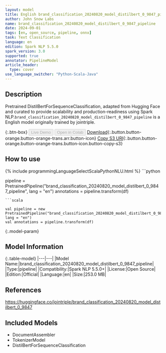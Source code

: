 ```yaml
---
layout: model
title: English brand_classification_20240820_model_distilbert_0_9847_pipeline pipeline DistilBertForSequenceClassification from jointriple
author: John Snow Labs
name: brand_classification_20240820_model_distilbert_0_9847_pipeline
date: 2024-09-01
tags: [en, open_source, pipeline, onnx]
task: Text Classification
language: en
edition: Spark NLP 5.5.0
spark_version: 3.0
supported: true
annotator: PipelineModel
article_header:
  type: cover
use_language_switcher: "Python-Scala-Java"
---
```


## Description

Pretrained DistilBertForSequenceClassification, adapted from Hugging Face and curated to provide scalability and production-readiness using Spark NLP.`brand_classification_20240820_model_distilbert_0_9847_pipeline` is a English model originally trained by jointriple.

{:.btn-box}
<button class="button button-orange" disabled>Live Demo</button>
<button class="button button-orange" disabled>Open in Colab</button>
[Download](https://s3.amazonaws.com/auxdata.johnsnowlabs.com/public/models/brand_classification_20240820_model_distilbert_0_9847_pipeline_en_5.5.0_3.0_1725213585227.zip){:.button.button-orange.button-orange-trans.arr.button-icon}
[Copy S3 URI](s3://auxdata.johnsnowlabs.com/public/models/brand_classification_20240820_model_distilbert_0_9847_pipeline_en_5.5.0_3.0_1725213585227.zip){:.button.button-orange.button-orange-trans.button-icon.button-copy-s3}

## How to use



<div class="tabs-box" markdown="1">
{% include programmingLanguageSelectScalaPythonNLU.html %}
```python

pipeline = PretrainedPipeline("brand_classification_20240820_model_distilbert_0_9847_pipeline", lang = "en")
annotations =  pipeline.transform(df)   

```
```scala

val pipeline = new PretrainedPipeline("brand_classification_20240820_model_distilbert_0_9847_pipeline", lang = "en")
val annotations = pipeline.transform(df)

```
</div>

{:.model-param}
## Model Information

{:.table-model}
|---|---|
|Model Name:|brand_classification_20240820_model_distilbert_0_9847_pipeline|
|Type:|pipeline|
|Compatibility:|Spark NLP 5.5.0+|
|License:|Open Source|
|Edition:|Official|
|Language:|en|
|Size:|253.0 MB|

## References

https://huggingface.co/jointriple/brand_classification_20240820_model_distilbert_0_9847

## Included Models

- DocumentAssembler
- TokenizerModel
- DistilBertForSequenceClassification